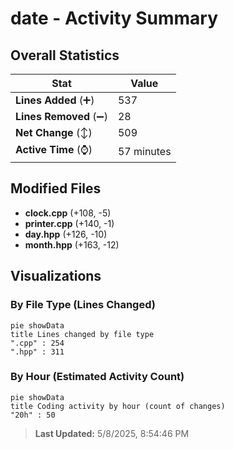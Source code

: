 # date - Activity Summary 

## Overall Statistics

| Stat                   | Value                                                             |
| ---------------------- | ----------------------------------------------------------------- |
| **Lines Added** (➕)   | 537                                          |
| **Lines Removed** (➖) | 28                                        |
| **Net Change** (↕)    | 509                |
| **Active Time** (⌚)   | 57 minutes |


## Modified Files
- **clock.cpp** (+108, -5)
- **printer.cpp** (+140, -1)
- **day.hpp** (+126, -10)
- **month.hpp** (+163, -12)

## Visualizations

### By File Type (Lines Changed)

```mermaid
pie showData
title Lines changed by file type
".cpp" : 254
".hpp" : 311
```

### By Hour (Estimated Activity Count)

```mermaid
pie showData
title Coding activity by hour (count of changes)
"20h" : 50
```


> **Last Updated:** 5/8/2025, 8:54:46 PM